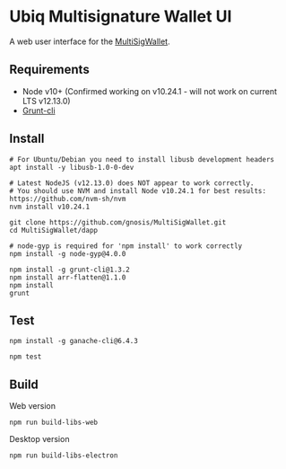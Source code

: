 Ubiq Multisignature Wallet UI
===================

A web user interface for the [MultiSigWallet](https://github.com/gnosis/MultiSigWallet).

Requirements
-------------
* Node v10+ (Confirmed working on v10.24.1 - will not work on current LTS v12.13.0)
* [Grunt-cli](http://gruntjs.com/getting-started#installing-the-cli)

Install
-------------
```
# For Ubuntu/Debian you need to install libusb development headers
apt install -y libusb-1.0-0-dev

# Latest NodeJS (v12.13.0) does NOT appear to work correctly.
# You should use NVM and install Node v10.24.1 for best results: https://github.com/nvm-sh/nvm
nvm install v10.24.1

git clone https://github.com/gnosis/MultiSigWallet.git
cd MultiSigWallet/dapp

# node-gyp is required for 'npm install' to work correctly
npm install -g node-gyp@4.0.0

npm install -g grunt-cli@1.3.2
npm install arr-flatten@1.1.0
npm install
grunt
```

Test
-------------
```
npm install -g ganache-cli@6.4.3

npm test
```

Build
-------------

Web version

```
npm run build-libs-web
```

Desktop version

```
npm run build-libs-electron
```
